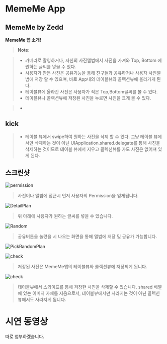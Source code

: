 MemeMe  App
==================

**MemeMe by Zedd**
-------------

**MemeMe 앱 소개!**

> **Note:**

> -  카메라로 촬영하거나,  자신의 사진앨범에서 사진을 가져와 Top, Bottom
> 에 원하는 글씨를 넣을 수 있다. 
> - 사용자가 만든 사진은 공유기능을 통해 친구들과 공유하거나 사용자 사진앨범에 저장 할 수 있으며, 바로 App내의 테이블뷰와 콜렉션뷰에 올라가게 된다.
> - 테이블뷰에 올라간 사진은  사용자가 적은 Top,Bottom글씨를 볼 수 있다. 
> - 테이블뷰나 콜렉션뷰에 저장된 사진을 누르면 사진을 크게 볼 수 있다. 


> -

**kick**
--------

> - 테이블 뷰에서 swipe하여 원하는 사진을 삭제 할 수 있다. 그냥 테이블 뷰에서만 삭제하는 것이 아닌 UIApplication.shared.delegate를 통해 사진을 삭제하는 것이므로 테이블 뷰에서 지우고 콜렉션뷰를 가도 사진은 없어져 있게 된다. 

**스크린샷**
---

![permission](./image/permission.jpeg)

> 사진이나 앨범에 접근시 먼저 사용자의 Permission을 얻게됩니다.

![DetailPlan](./image/create.jpeg)

> 위 아래에 사용자가 원하는 글씨를 넣을 수 있습니다.  

![Random](./image/save.jpeg)

> 공유버튼을 눌렀을 시 나오는 화면을 통해 앨범에 저장 및 공유가 가능합니다. 

![PickRandomPlan](./image/table.jpeg)

![check](./image/collection.jpeg)

> 저장된 사진은 MemeMe앱의 테이블뷰와 콜렉션뷰에 저장되게 됩니다. 

![check](./image/delete.jpeg)

> 테이블뷰에서 스와이프를 통해 저장한 사진을 삭제할 수 있습니다. shared 배열에 있는 이미지 자체를 지움으로서, 테이블뷰에서만 사라지는 것이 아닌 콜렉션뷰에서도 사라지게 됩니다. 

**시연 동영상**
==========
따로 첨부하겠습니다. 

